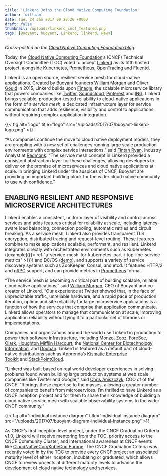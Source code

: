 ```yaml
---
title: 'Linkerd Joins the Cloud Native Computing Foundation'
author: 'william'
date: Tue, 24 Jan 2017 00:20:26 +0000
draft: false
thumbnail: /uploads/linkerd_cncf_featured.png
tags: [Buoyant, buoyant, Linkerd, linkerd, News]
---
```


_Cross-posted on the [Cloud Native Computing Foundation
blog](https://www.cncf.io/blog/2017/01/23/linkerd-project-joins-cloud-native-computing-foundation)._

Today, the [Cloud Native Computing Foundation](http://cncf.io/)’s (CNCF)
Technical Oversight Committee (TOC) voted to
accept [Linkerd](https://linkerd.io/) as its fifth hosted project, alongside
[Kubernetes](https://kubernetes.io/),
[Prometheus](https://prometheus.io/), [OpenTracing](https://opentracing.io/) and
[Fluentd](https://www.fluentd.org/).

Linkerd is an open source, resilient service mesh for cloud-native applications.
Created by Buoyant founders [William Morgan](https://twitter.com/wm) and [Oliver
Gould](https://twitter.com/olix0r) in 2015, Linkerd builds
upon [Finagle](http://finagle.github.io/), the scalable microservice library
that powers companies like
[Twitter](https://twitter.com/), [Soundcloud](https://soundcloud.com/),
[Pinterest](https://pinterest.com/) and [ING](https://ing.com/).
Linkerd brings scalable, production-tested reliability to cloud-native
applications in the form of a *service mesh*, a dedicated infrastructure layer
for service communication that adds resilience, visibility and control to
applications without requiring complex application integration.

{{< fig
  alt="logo"
  title="logo"
  src="/uploads/2017/07/buoyant-linkerd-logo.png" >}}

“As companies continue the move to cloud native deployment models, they are
grappling with a new set of challenges running large scale production
environments with complex service interactions,” said [Fintan
Ryan](https://twitter.com/fintanr), Industry Analyst
at [Redmonk](http://redmonk.com/). “The service mesh concept in Linkerd provided
a consistent abstraction layer for these challenges, allowing developers to
deliver on the promise of microservices and cloud native applications at scale.
In bringing Linkerd under the auspices of CNCF, Buoyant are providing an
important building block for the wider cloud native community to use with
confidence.”

## ENABLING RESILIENT AND RESPONSIVE MICROSERVICE ARCHITECTURES

Linkerd enables a consistent, uniform layer of visibility and control across
services and adds features critical for reliability at scale, including
latency-aware load balancing, connection pooling, automatic retries and circuit
breaking. As a service mesh, Linkerd also provides transparent TLS encryption,
distributed tracing and request-level routing. These features combine to make
applications scalable, performant, and resilient. Linkerd integrates directly
with orchestrated environments such as Kubernetes ([example]({{< ref
"a-service-mesh-for-kubernetes-part-i-top-line-service-metrics" >}})) and DC/OS
([demo](https://www.youtube.com/watch?v=3fV7v1gyYms)), and supports a variety of
service discovery systems such as ZooKeeper, Consul, and etcd. It features
HTTP/2 and [gRPC](http://www.grpc.io/) support, and can provide metrics
in [Prometheus](https://prometheus.io/) format.

“The service mesh is becoming a critical part of building scalable, reliable
cloud native applications,” said [William Morgan](https://twitter.com/wm), CEO
of Buoyant and co-creator of Linkerd. “Our experience at Twitter showed that, in
the face of unpredictable traffic, unreliable hardware, and a rapid pace of
production iteration, uptime and site reliability for large microservice
applications is a function of how the services that comprise that application
communicate. Linkerd allows operators to manage that communication at scale,
improving application reliability without tying it to a particular set of
libraries or implementations.

Companies and organizations around the world use Linkerd in production to power
their software infrastructure,
including [Monzo](https://monzo.com/),
[Zooz](https://zooz.com/), [ForeSee](https://foresee.com/),
[Olark](https://olark.com/), [Houghton Mifflin Harcourt](https://hmhco.com/),
the [National Center for Biotechnology Information](https://www.ncbi.nlm.nih.gov/),
and [Douban](https://www.douban.com/). Linkerd is featured as a default part of
cloud-native distributions such as Apprenda’s [Kismatic Enterprise
Toolkit](https://github.com/apprenda/kismatic) and [StackPointCloud](https://stackpoint.io/).

“Linkerd was built based on real world developer experiences in solving problems
found when building large production systems at web scale companies like Twitter
and Google,” said [Chris Aniszczyk](https://twitter.com/cra), COO of of the
CNCF. “It brings these expertise to the masses, allowing a greater number of
companies to benefit from microservices. I’m thrilled to have Linkerd as a CNCF
inception project and for them to share their knowledge of building a cloud
native service mesh with scalable observability systems to the wider CNCF
community.”

{{< fig
  alt="individual instance diagram"
  title="individual instance diagram"
  src="/uploads/2017/07/buoyant-diagram-individual-instance.png" >}}

As CNCF’s first inception level project, under the CNCF Graduation Criteria
v1.0, Linkerd will receive mentoring from the TOC, priority access to the CNCF
Community Cluster, and international awareness at CNCF events
like [CloudNativeCon/KubeCon
Europe](https://www.cncf.io/event/cloudnativecon-europe-2017). The CNCF
Graduation Criteria was recently voted in by the TOC to provide every CNCF
project an associated maturity level of either inception, incubating or
graduated, which allows CNCF to review projects at different maturity levels to
advance the development of cloud native technology and services.
